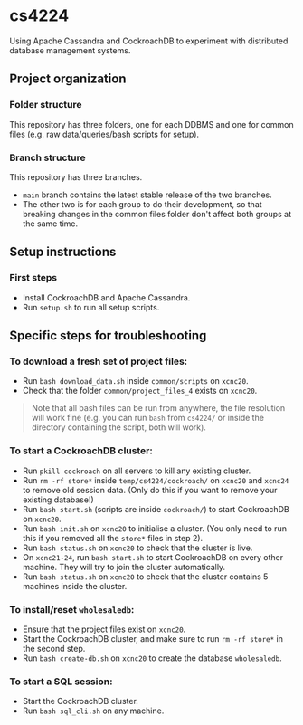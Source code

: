 # cs4224
Using Apache Cassandra and CockroachDB to experiment with distributed database management systems.

## Project organization
### Folder structure
This repository has three folders, one for each DDBMS and one for common files (e.g. raw data/queries/bash scripts for setup).

### Branch structure
This repository has three branches. 
- `main` branch contains the latest stable release of the two branches. 
- The other two is for each group to do their development, so that breaking changes in the common files folder don't affect both groups at the same time.

## Setup instructions
### First steps
- Install CockroachDB and Apache Cassandra.
- Run `setup.sh` to run all setup scripts.

## Specific steps for troubleshooting
### To download a fresh set of project files:
- Run `bash download_data.sh` inside `common/scripts` on `xcnc20`.
- Check that the folder `common/project_files_4` exists on `xcnc20`.

> Note that all bash files can be run from anywhere, the file resolution will work fine (e.g. you can run `bash` from `cs4224/` or inside the directory containing the script, both will work).


### To start a CockroachDB cluster:
- Run `pkill cockroach` on all servers to kill any existing cluster.
- Run `rm -rf store*` inside `temp/cs4224/cockroach/` on `xcnc20` and `xcnc24` to remove old session data. (Only do this if you want to remove your existing database!)
- Run `bash start.sh` (scripts are inside `cockroach/`) to start CockroachDB on `xcnc20`.
- Run `bash init.sh` on `xcnc20` to initialise a cluster. (You only need to run this if you removed all the `store*` files in step 2).
- Run `bash status.sh` on `xcnc20` to check that the cluster is live.
- On `xcnc21-24`, run `bash start.sh` to start CockroachDB on every other machine. They will try to join the cluster automatically.
- Run `bash status.sh` on `xcnc20` to check that the cluster contains 5 machines inside the cluster.
  
### To install/reset `wholesaledb`:
- Ensure that the project files exist on `xcnc20`.
- Start the CockroachDB cluster, and make sure to run `rm -rf store*` in the second step.
- Run `bash create-db.sh` on `xcnc20` to create the database `wholesaledb`.
  
### To start a SQL session:
- Start the CockroachDB cluster.
- Run `bash sql_cli.sh` on any machine.
